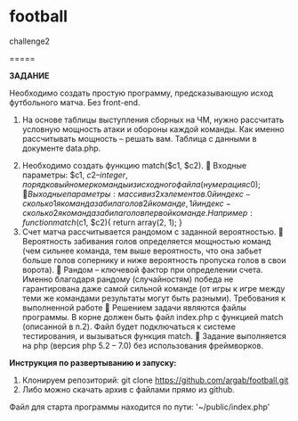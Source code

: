 # football
challenge2

=====

**ЗАДАНИЕ**

Необходимо создать простую программу, предсказывающую исход футбольного матча. Без front-end.
1. На основе таблицы выступления сборных на ЧМ, нужно рассчитать условную мощность атаки и обороны каждой команды. Как именно рассчитывать мощность – решать вам.
Таблица с данными в документе data.php.
2) Необходимо создать функцию match($c1, $c2).
 Входные параметры: $c1, $c2 – integer, порядковый номер команды из исходного файла (нумерация с 0);
 Выходные параметры: массив из 2х элементов. 0й индекс - сколько 1я команда забила голов 2й команде, 1й индекс - сколько 2я команда забила голов первой команде. Например: function match($c1, $c2){ return array(2, 1); }
3) Счет матча рассчитывается рандомом с заданной вероятностью.
 Вероятность забивания голов определяется мощностью команд (чем сильнее команда, тем выше вероятность, что она забьет больше голов сопернику и ниже вероятность пропуска голов в свои ворота).
 Рандом – ключевой фактор при определении счета. Именно благодаря рандому (случайностям) победа не гарантирована даже самой сильной команде (от игры к игре между теми же командами результаты могут быть разными).
Требования к выполненной работе
 Решением задачи являются файлы программы. В корне должен быть файл index.php с функцией match (описанной в п.2). Файл будет подключаться к системе тестирования, и вызываться функция match.
 Задание выполняется на php (версия php 5.2 – 7.0) без использования фреймворков.

**Инструкция по развертыванию и запуску:**
1. Клонируем репозиторий: git clone https://github.com/argab/football.git
2. Либо можно скачать архив с файлами прямо из github.

Файл для старта программы находится по пути: '~/public/index.php'
